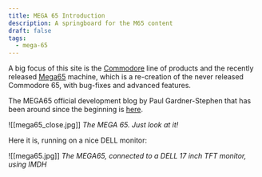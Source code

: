 ```yaml
---
title: MEGA 65 Introduction
description: A springboard for the M65 content
draft: false
tags:
  - mega-65
---
```


A big focus of this site is the [Commodore](https://en.wikipedia.org/wiki/Commodore_International) line of products and the recently released [Mega65](https://mega65.org/) machine, which is a re-creation of the never released Commodore 65, with bug-fixes and advanced features.

The MEGA65 official development blog by Paul Gardner-Stephen that has been around since the beginning is [here](https://c65gs.blogspot.com/).


![[mega65_close.jpg]]
*The MEGA 65. Just look at it!*

Here it is, running on a nice DELL monitor:

![[mega65.jpg]]
*The MEGA65, connected to a DELL 17 inch TFT monitor, using IMDH*


